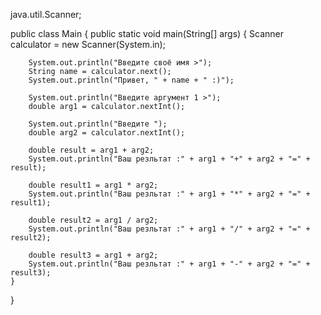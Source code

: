 java.util.Scanner;

public class Main {
    public static void main(String[] args) {
        Scanner calculator = new Scanner(System.in);

        System.out.println("Введите своё имя >");
        String name = calculator.next();
        System.out.println("Привет, " + name + " :)");

        System.out.println("Введите аргумент 1 >");
        double arg1 = calculator.nextInt();

        System.out.println("Введите ");
        double arg2 = calculator.nextInt();

        double result = arg1 + arg2;
        System.out.println("Ваш резльтат :" + arg1 + "+" + arg2 + "=" + result);

        double result1 = arg1 * arg2;
        System.out.println("Ваш резльтат :" + arg1 + "*" + arg2 + "=" + result1);

        double result2 = arg1 / arg2;
        System.out.println("Ваш резльтат :" + arg1 + "/" + arg2 + "=" + result2);

        double result3 = arg1 + arg2;
        System.out.println("Ваш резльтат :" + arg1 + "-" + arg2 + "=" + result3);
    }
}
